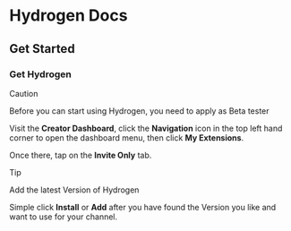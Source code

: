 # Hydrogen Docs

## Get Started

### Get Hydrogen

> [!CAUTION]
> Before you can start using Hydrogen, you need to apply as Beta tester

Visit the **Creator Dashboard**, click the **Navigation** icon in the top left hand corner to open the dashboard menu, then click **My Extensions**.

Once there, tap on the **Invite Only** tab.

> [!TIP]
> Add the latest Version of Hydrogen

Simple click **Install** or **Add** after you have found the Version you like and want to use for your channel.
